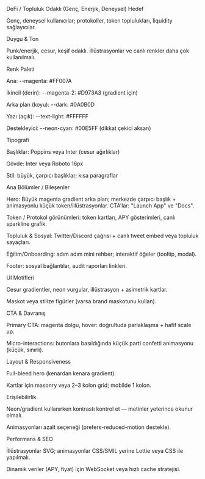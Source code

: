 DeFi / Topluluk Odaklı (Genç, Enerjik, Deneysel)
Hedef

Genç, deneysel kullanıcılar; protokoller, token toplulukları, liquidity sağlayıcılar.

Duygu & Ton

Punk/enerjik, cesur, keşif odaklı. İllüstrasyonlar ve canlı renkler daha çok kullanılmalı.

Renk Paleti

Ana: --magenta: #FF007A

İkincil (derin): --magenta-2: #D973A3 (gradient için)

Arka plan (koyu): --dark: #0A0B0D

Yazı (açık): --text-light: #FFFFFF

Destekleyici: --neon-cyan: #00E5FF (dikkat çekici aksan)

Tipografi

Başlıklar: Poppins veya Inter (cesur ağırlıklar)

Gövde: Inter veya Roboto 16px

Stil: büyük, çarpıcı başlıklar; kısa paragraflar

Ana Bölümler / Bileşenler

Hero: Büyük magenta gradient arka plan; merkezde çarpıcı başlık + animasyonlu küçük token/illüstrasyonlar. CTA'lar: "Launch App" ve "Docs".

Token / Protokol görünümleri: token kartları, APY gösterimleri, canlı sparkline grafik.

Topluluk & Sosyal: Twitter/Discord çağrısı + canlı tweet embed veya topluluk sayaçları.

Eğitim/Onboarding: adım adım mini rehber; interaktif öğeler (tooltip, modal).

Footer: sosyal bağlantılar, audit raporları linkleri.

UI Motifleri

Cesur gradientler, neon vurgular, illüstrasyon + asimetrik kartlar.

Maskot veya stilize figürler (varsa brand maskotunu kullan).

CTA & Davranış

Primary CTA: magenta dolgu, hover: doğrultuda parlaklaşma + hafif scale up.

Micro-interactions: butonlara basıldığında küçük parti confetti animasyonu (küçük, sınırlı).

Layout & Responsiveness

Full-bleed hero (kenardan kenara gradient).

Kartlar için masonry veya 2–3 kolon grid; mobilde 1 kolon.

Erişilebilirlik

Neon/gradient kullanırken kontrastı kontrol et — metinler yeterince okunur olmalı.

Animasyonları azalt seçeneği (prefers-reduced-motion destekle).

Performans & SEO

İllüstrasyonlar SVG; animasyonlar CSS/SMIL yerine Lottie veya CSS ile yapılmalı.

Dinamik veriler (APY, fiyat) için WebSocket veya hızlı cache stratejisi.